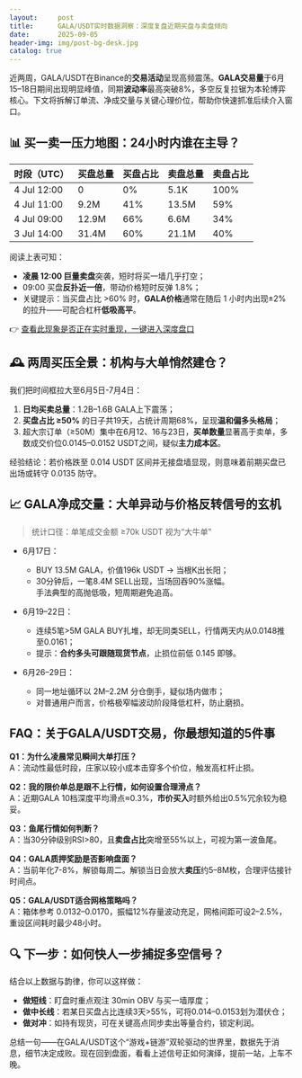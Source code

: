 ```yaml
---
layout:     post
title:      GALA/USDT实时数据洞察：深度复盘近期买盘与卖盘倾向
date:       2025-09-05
header-img: img/post-bg-desk.jpg
catalog: true
---
```


近两周，GALA/USDT在Binance的**交易活动**呈现高频震荡。**GALA交易量**于6月15–18日期间出现明显峰值，同期**波动率**最高突破8%，多空反复拉锯为本轮博弈核心。下文将拆解订单流、净成交量与关键心理价位，帮助你快速抓准后续介入窗口。

## 📊 买一卖一压力地图：24小时内谁在主导？

| 时段（UTC） | 买盘总量 | 买盘占比 | 卖盘总量 | 卖盘占比 |
|-------------|----------|----------|----------|----------|
| 4 Jul 12:00 | 0        | 0%       | 5.1K     | 100%     |
| 4 Jul 11:00 | 9.2M     | 41%      | 13.5M    | 59%      |
| 4 Jul 09:00 | 12.9M    | 66%      | 6.6M     | 34%      |
| 3 Jul 14:00 | 31.4M    | 60%      | 21.1M    | 40%      |

阅读上表可知：  
- **凌晨 12:00 巨量卖盘**突袭，短时将买一墙几乎打空；  
- 09:00 买盘**反扑近一倍**，带动价格短时反弹 1.8%；  
- 关键提示：当买盘占比 >60% 时，**GALA价格**通常在随后 1 小时内出现±2% 的拉升——可配合杠杆**低吸高平**。  

👉 [查看此现象是否正在实时重现，一键进入深度盘口](https://okxdog.com/)

## 🕰️ 两周买压全景：机构与大单悄然建仓？

我们把时间框拉大至6月5日-7月4日：

1. **日均买卖总量**：1.2B–1.6B GALA上下震荡；  
2. **买盘占比 ≥50%** 的日子共19天，占统计周期68%，呈现**温和偏多头格局**；  
3. 超大宗订单（≥50M）集中在6月12、16与23日，**买单数量**显著高于卖单，多数成交价位0.0145–0.0152 USDT之间，疑似**主力成本区**。

经验结论：若价格跌至 0.014 USDT 区间并无接盘墙显现，则意味着前期买盘已出场或转守 0.0135 防守。

## 📈 GALA净成交量：大单异动与价格反转信号的玄机

> 统计口径：单笔成交金额 ≥70k USDT 视为“大牛单”

- 6月17日：  
  - BUY 13.5M GALA，价值196k USDT → 当根K出长阳；  
  - 30分钟后，一笔8.4M SELL出现，当场回吞90%涨幅。  
  手法典型的高抛低吸，短周期避免追高。

- 6月19–22日：  
  - 连续5笔>5M GALA BUY扎堆，却无同类SELL，行情两天内从0.0148推至0.0161；  
  - 提示：**合约多头可跟随现货节点**，止损位前低 0.145 即够。

- 6月26–29日：  
  - 同一地址循环以 2M–2.2M 分仓倒手，疑似场内做市；  
  - 对普通用户而言，价格极窄幅波动阶段降低杠杆，防止磨损。

## FAQ：关于GALA/USDT交易，你最想知道的5件事

**Q1：为什么凌晨常见瞬间大单打压？**  
A：流动性最低时段，庄家以较小成本击穿多个价位，触发高杠杆止损。

**Q2：我的限价单总是跟不上行情，如何设置合理滑点？**  
A：近期GALA 10档深度平均滑点≈0.3%，**市价买入**时额外给出0.5%冗余较为稳妥。

**Q3：鱼尾行情如何判断？**  
A：当30分钟级别RSI>80，且**卖盘占比**突增至55%以上，可视为第一波鱼尾。

**Q4：GALA质押奖励是否影响盘面？**  
A：当前年化7-8%，解锁每周二。解锁当日会放大**卖压**约5–8M枚，合理评估接针时间点。

**Q5：GALA/USDT适合网格策略吗？**  
A：箱体参考 0.0132–0.0170，振幅12%存量波动充足，网格间距可设2–2.5%，重设区间耗时最少48小时。

## 🔍 下一步：如何快人一步捕捉多空信号？

结合以上数据与韵律，你可以这样做：

- **做短线**：盯盘时重点观注 30min OBV 与买一墙厚度；  
- **做中长线**：若某日买盘占比连续3天>55%，可将0.014–0.0153划为潜伏仓；  
- **做对冲**：如持有现货，可在关键高点同步卖出等量合约，锁定利润。  

总结一句——在GALA/USDT这个“游戏+链游”双轮驱动的世界里，数据先于消息，细节决定成败。现在回到盘面，看看上述信号正如何演绎，提前一站，上车不晚。